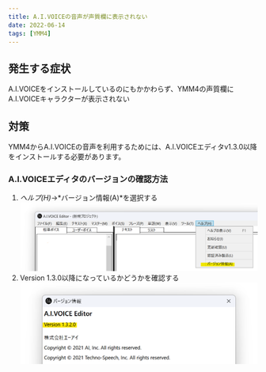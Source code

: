 ```yaml
---
title: A.I.VOICEの音声が声質欄に表示されない
date: 2022-06-14
tags: [YMM4]
---
```

## 発生する症状
A.I.VOICEをインストールしているのにもかかわらず、YMM4の声質欄にA.I.VOICEキャラクターが表示されない

## 対策
YMM4からA.I.VOICEの音声を利用するためには、A.I.VOICEエディタv1.3.0以降をインストールする必要があります。  

### A.I.VOICEエディタのバージョンの確認方法
1. *ヘルプ(H)*→*バージョン情報(A)*を選択する
![スクリーンショット](AIVOICEの音声が表示されない_5211.png)
1. Version 1.3.0以降になっているかどうかを確認する
![スクリーンショット](AIVOICEの音声が表示されない_5514.png)